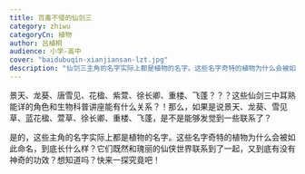 ```yaml
---
title: 百毒不侵的仙剑三
category: zhiwu
categoryCn: 植物
author: 吕植桐
audience: 小学-高中
cover: "baidubuqin-xianjiansan-lzt.jpg"
description: "仙剑三主角的名字实际上都是植物的名字。这些名字奇特的植物为什么会被如此命名，到底长什么样？"
---
```


景天、龙葵、唐雪见、花楹、紫萱、徐长卿、重楼、飞蓬？？？这些仙剑三中耳熟能详的角色和生物科普讲座能有什么关系？！那么，如果是说景天、龙葵、雪见草、蓝花楹、萱草、徐长卿、重楼、飞蓬，是不是能够发觉到一些联系了？
<!--more-->
是的，这些主角的名字实际上都是植物的名字。这些名字奇特的植物为什么会被如此命名，到底长什么样？它们既然和瑰丽的仙侠世界联系到了一起，又到底有没有神奇的功效？想知道吗？快来一探究竟吧！